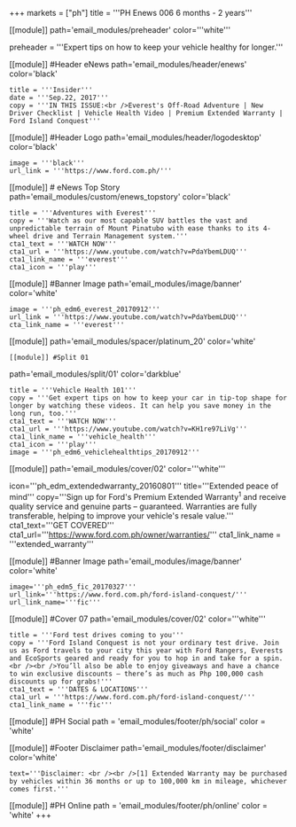 +++
markets = ["ph"]
title = '''PH Enews 006 6 months - 2 years'''

[[module]]
path='email_modules/preheader'
color='''white'''

preheader = '''Expert tips on how to keep your vehicle healthy for longer.'''

[[module]] #Header eNews
path='email_modules/header/enews'
color='black'

	title = '''Insider'''
	date = '''Sep.22, 2017'''
	copy = '''IN THIS ISSUE:<br />Everest's Off-Road Adventure | New Driver Checklist | Vehicle Health Video | Premium Extended Warranty | Ford Island Conquest'''

[[module]] #Header Logo
path='email_modules/header/logodesktop'
color='black'

	image = '''black'''
	url_link = '''https://www.ford.com.ph/'''
 
[[module]] # eNews Top Story
path='email_modules/custom/enews_topstory'
color='black'

	title = '''Adventures with Everest'''
	copy = '''Watch as our most capable SUV battles the vast and unpredictable terrain of Mount Pinatubo with ease thanks to its 4-wheel drive and Terrain Management system.'''
	cta1_text = '''WATCH NOW'''
	cta1_url = '''https://www.youtube.com/watch?v=PdaYbemLDUQ'''
	cta1_link_name = '''everest'''
	cta1_icon = '''play'''

[[module]] #Banner Image
path='email_modules/image/banner'
color='white'

	image = '''ph_edm6_everest_20170912'''
	url_link = '''https://www.youtube.com/watch?v=PdaYbemLDUQ'''
	cta_link_name = '''everest'''

[[module]]
path='email_modules/spacer/platinum_20'
color='white'

	[[module]] #Split 01
path='email_modules/split/01'
color='darkblue'

	title = '''Vehicle Health 101'''
	copy = '''Get expert tips on how to keep your car in tip-top shape for longer by watching these videos. It can help you save money in the long run, too.'''
	cta1_text = '''WATCH NOW'''
	cta1_url = '''https://www.youtube.com/watch?v=KH1re97LiVg'''
	cta1_link_name = '''vehicle_health'''
	cta1_icon = '''play'''
	image = '''ph_edm6_vehiclehealthtips_20170912'''

 [[module]]
path='email_modules/cover/02'
color='''white'''

icon='''ph_edm_extendedwarranty_20160801'''
title='''Extended peace of mind'''
copy='''Sign up for Ford's Premium Extended Warranty<sup>1</sup> and receive quality service and genuine parts – guaranteed. Warranties are fully transferable, helping to improve your vehicle's resale value.'''
cta1_text='''GET COVERED'''
cta1_url='''https://www.ford.com.ph/owner/warranties/'''
cta1_link_name = '''extended_warranty'''

[[module]] #Banner Image
path='email_modules/image/banner'
color='white'

	image='''ph_edm5_fic_20170327'''
	url_link='''https://www.ford.com.ph/ford-island-conquest/'''
	url_link_name='''fic'''

[[module]] #Cover 07
path='email_modules/cover/02'
color='''white''' 

	title = '''Ford test drives coming to you'''
	copy = '''Ford Island Conquest is not your ordinary test drive. Join us as Ford travels to your city this year with Ford Rangers, Everests and EcoSports geared and ready for you to hop in and take for a spin.<br /><br />You’ll also be able to enjoy giveaways and have a chance to win exclusive discounts – there’s as much as Php 100,000 cash discounts up for grabs!'''
	cta1_text = '''DATES & LOCATIONS'''
	cta1_url = '''https://www.ford.com.ph/ford-island-conquest/'''
	cta1_link_name = '''fic'''

[[module]] #PH Social
path = 'email_modules/footer/ph/social'
color = 'white'

[[module]] #Footer Disclaimer
path='email_modules/footer/disclaimer'
color='white'

	text='''Disclaimer: <br /><br />[1] Extended Warranty may be purchased by vehicles within 36 months or up to 100,000 km in mileage, whichever comes first.'''

[[module]] #PH Online
path = 'email_modules/footer/ph/online'
color = 'white'
+++